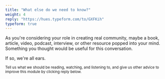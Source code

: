 ```yaml
---
title: "What else do we need to know?"
weight: 4
reply: "https://hues.typeform.com/to/GXFKih"
typeform: true
---
```


As you're considering your role in creating real community, maybe a book, article, video, podcast, interview, or other resource popped into your mind. Something you thought would be useful for this conversation.

If so, we're all ears.

<small>Tell us what we should be reading, watching, and listening to, and give us other advice to improve this module by clicking reply below.</small>
